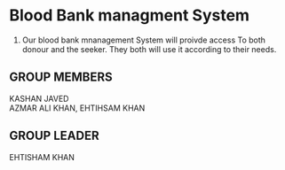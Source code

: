 # Blood Bank managment System

1. Our blood bank mnanagement System will proivde access To both  donour and the seeker.
   They both will use it according to their needs.
  
  
  ## GROUP MEMBERS
  KASHAN JAVED    
  AZMAR ALI KHAN, 
  EHTIHSAM KHAN
  
  ## GROUP LEADER
  EHTISHAM KHAN

